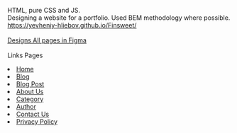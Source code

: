 
HTML, pure CSS and JS.  
Designing a website for a portfolio.  Used BEM methodology where possible.  
https://yevheniy-hliebov.github.io/Finsweet/
<br>
<br>
<a href="https://www.figma.com/file/jnSZz1FQ2kFMncTXVXR7A7/Client-First-Template-12---Blog-(Community)?node-id=533%3A3125&t=HT93IzKhmei8Ron0-1">
Designs All pages in Figma
</a>
<br>
<br>
Links Pages
<li><a href="https://yevheniy-hliebov.github.io/Finsweet/index.html" class="link-name">Home</a></li>
<li><a href="https://yevheniy-hliebov.github.io/Finsweet/pages/blog.html" class="link-name">Blog</a></li>
<li><a href="https://yevheniy-hliebov.github.io/Finsweet/pages/post.html" class="link-name">Blog Post</a></li>
<li><a href="https://yevheniy-hliebov.github.io/Finsweet/pages/about-us.html" class="link-name">About Us</a></li>
<li><a href="https://yevheniy-hliebov.github.io/Finsweet/pages/category.html" class="link-name">Category</a></li>
<li><a href="https://yevheniy-hliebov.github.io/Finsweet/pages/author.html" class="link-name">Author</a></li>
<li><a href="https://yevheniy-hliebov.github.io/Finsweet/pages/contact.html" class="link-name">Contact Us</a></li>
<li><a href="https://yevheniy-hliebov.github.io/Finsweet/pages/privacy_policy.html" class="link-name">Privacy Policy</a></li>
